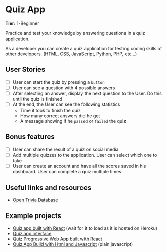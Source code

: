 # Quiz App

**Tier:** 1-Beginner

Practice and test your knowledge by answering questions in a quiz application.

As a developer you can create a quiz application for testing coding skills of other developers. (HTML, CSS, JavaScript, Python, PHP, etc...)

## User Stories

-   [ ] User can start the quiz by pressing a `button`
-   [ ] User can see a question with 4 possible answers
-   [ ] After selecting an answer, display the next question to the User. Do this until the quiz is finished
-   [ ] At the end, the User can see the following statistics
    -   Time it took to finish the quiz
    -   How many correct answers did he get
    -   A message showing if he `passed` or `failed` the quiz

## Bonus features

-   [ ] User can share the result of a quiz on social media
-   [ ] Add multiple quizzes to the application. User can select which one to take
-   [ ] User can create an account and have all the scores saved in his dashboard. User can complete a quiz multiple times

## Useful links and resources

-   [Open Trivia Database](https://opentdb.com/api_config.php)

## Example projects

-   [Quiz app built with React](http://tranquil-beyond-43849.herokuapp.com/) (wait for it to load as it is hosted on Heroku)
-   [Quiz app interface](https://codepen.io/FlorinPop17/full/qqYNgW)
-   [Quiz Progressive Web App built with React](https://github.com/SafdarJamal/quiz-app)
-   [Quiz App Build with Html and Javascript](https://github.com/johnbabu021/quiz-app)  (plain javascript)
